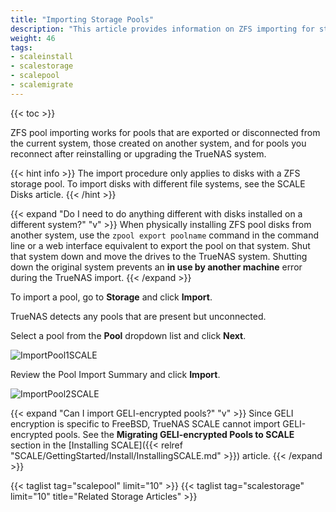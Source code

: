 ```yaml
---
title: "Importing Storage Pools"
description: "This article provides information on ZFS importing for storage pools in TrueNAS SCALE. It also addresses GELI-encrypted pools."
weight: 46
tags:
- scaleinstall
- scalestorage
- scalepool
- scalemigrate
---
```


{{< toc >}}

ZFS pool importing works for pools that are exported or disconnected from the current system, those created on another system, and for pools you reconnect after reinstalling or upgrading the TrueNAS system.

{{< hint info >}}
The import procedure only applies to disks with a ZFS storage pool.
To import disks with different file systems, see the SCALE Disks article.
{{< /hint >}}

{{< expand "Do I need to do anything different with disks installed on a different system?" "v" >}}
When physically installing ZFS pool disks from another system, use the `zpool export poolname` command in the command line or a web interface equivalent to export the pool on that system.
Shut that system down and move the drives to the TrueNAS system.
Shutting down the original system prevents an **in use by another machine** error during the TrueNAS import.
{{< /expand >}}

To import a pool, go to **Storage** and click **Import**.

TrueNAS detects any pools that are present but unconnected.

Select a pool from the **Pool** dropdown list and click **Next**.

![ImportPool1SCALE](/images/SCALE/ImportPool1SCALE.png "Import Pool Selection")

Review the Pool Import Summary and click **Import**.

![ImportPool2SCALE](/images/SCALE/ImportPool2SCALE.png "Import Pool Selection")

{{< expand "Can I import GELI-encrypted pools?" "v" >}}
Since GELI encryption is specific to FreeBSD, TrueNAS SCALE cannot import GELI-encrypted pools. 
See the **Migrating GELI-encrypted Pools to SCALE** section in the [Installing SCALE]({{< relref "SCALE/GettingStarted/Install/InstallingSCALE.md" >}}) article.
{{< /expand >}}

{{< taglist tag="scalepool" limit="10" >}}
{{< taglist tag="scalestorage" limit="10" title="Related Storage Articles" >}}